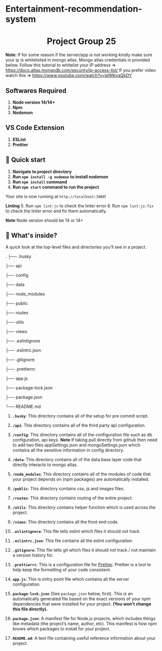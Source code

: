 # Entertainment-recommendation-system

<h1  align="center">
Project Group 25
</h1>

**Note**:  If for some reason if the server/app is not working kindly make sure your ip is whitelisted in mongo atlas. Mongo atlas credentials is provided below. Follow this tutorial to whitelist your IP address => https://docs.atlas.mongodb.com/security/ip-access-list/
If you prefer video watch this => https://www.youtube.com/watch?v=leNNivaQbDY


## Softwares Required
1.  **Node version 14/14+**
2.  **Npm**
3.  **Nodemon**  
  
## VS Code Extension 
1.  **ESLint**
2.  **Prettier**


## 🚀 Quick start
1.  **Navigate to project directory**  
2. **Run ```npm install -g nodemon``` to install nodemon**
3.  **Run ```npm install``` command**
4.  **Run ```npm start``` command to run the project**

Your site is now running at `http://localhost:3000`!

**Linting**
5. Run ```npm lint:js``` to check the linter error
6. Run ```npm lint:js:fix``` to check the linter error and fix them automatically.

**Note** Node version should be 14 or 14+
 
## 🧐 What's inside?

A quick look at the top-level files and directories you'll see in a  project.

.
├── .husky

├── api

├── config

├── data

├── node_modules

├── public

├── routes

├── utils

├── views

├── .eslintignore

├── .eslintrc.json

├── .gitignore

├── .prettierrc

├── app.js

├── package-lock.json

├── package.json

└── README.md

  
1.  **`.husky`**: This directory contains all of the setup for pre commit script.

2.  **`/api`**: This directory contains all of the third party api configuration.

3.  **`/config`**: This directory contains all of the configuration file such as db configuration, api keys. 
**Note** If taking pull directly from github then need to add two files appSettings.json and mongoSettings.json which contains all the sensitive information in config directory.

4.  **`/data`**: This directory contains all of the data base layer code that directly interacts to mongo atlas.

5.  **`/node_modules`**: This directory contains all of the modules of code that your project depends on (npm packages) are automatically installed.

6.  **`/public`**: This directory contains css, js and images files.

7.  **`/routes`**: This directory contains routing of the entire project.

8.  **`/utils`**: This directory contains helper function which is used across the project.

9.  **`/views`**: This directory contains all the front end code.

10.  **`.eslintignore`**: This file tells eslint which files it should not track.
 
11. **`.eslintrc.json`**: This file contains all the eslint configuration. 
 
12.  **`.gitignore`**: This file tells git which files it should not track / not maintain a version history for. 

13.  **`.prettierrc`**: This is a configuration file for [Prettier](https://prettier.io/). Prettier is a tool to help keep the formatting of your code consistent.

14.  **`app.js`**: This is entry point file which contains all the server configuration. 

15.  **`package-lock.json`** (See `package.json` below, first). This is an automatically generated file based on the exact versions of your npm dependencies that were installed for your project. **(You won’t change this file directly).**

16.  **`package.json`**: A manifest file for Node.js projects, which includes things like metadata (the project’s name, author, etc). This manifest is how npm knows which packages to install for your project.

17.  **`README.md`**: A text file containing useful reference information about your project.
